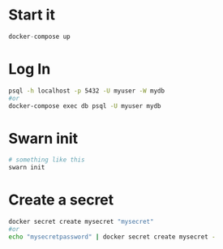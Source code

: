 # Start it

```s
docker-compose up
```

# Log In

```sh
psql -h localhost -p 5432 -U myuser -W mydb
#or
docker-compose exec db psql -U myuser mydb
```

# Swarn init

```sh
# something like this
swarn init
```

# Create a secret

```sh
docker secret create mysecret "mysecret"
#or
echo "mysecretpassword" | docker secret create mysecret -
```

